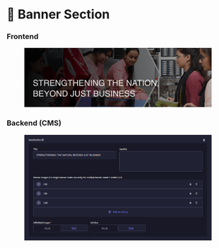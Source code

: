 # 📎 Banner Section

### **Frontend**

<figure><img src="../../.gitbook/assets/about-us-banner-section.png" alt=""><figcaption></figcaption></figure>

### Backend (CMS)

<figure><img src="../../.gitbook/assets/about-us-banner-section-cms.png" alt=""><figcaption></figcaption></figure>
